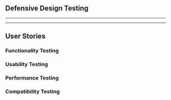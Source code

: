 ## Defensive Design Testing
___
___
### 


## User Stories




### Functionality Testing

### Usability Testing


### Performance Testing


### Compatibility Testing



